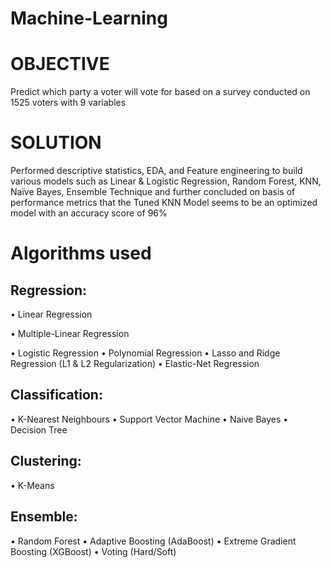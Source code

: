 # Machine-Learning
# OBJECTIVE
Predict which party a voter will vote for based on a survey conducted on 1525 voters with 9 variables
# SOLUTION 
Performed descriptive statistics, EDA, and Feature engineering to build various models such as Linear & Logistic
Regression, Random Forest, KNN, Naïve Bayes, Ensemble Technique and further concluded on basis of performance
metrics that the Tuned KNN Model seems to be an optimized model with an accuracy score of 96%

# Algorithms used
## Regression:
• Linear Regression

• Multiple-Linear Regression

• Logistic Regression
• Polynomial Regression
• Lasso and Ridge Regression (L1 & L2 Regularization)
• Elastic-Net Regression

## Classification:
• K-Nearest Neighbours
• Support Vector Machine
• Naive Bayes
• Decision Tree

## Clustering:
• K-Means

## Ensemble:
• Random Forest
• Adaptive Boosting (AdaBoost)
• Extreme Gradient Boosting (XGBoost)
• Voting (Hard/Soft)

